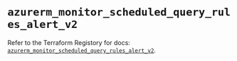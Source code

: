 # `azurerm_monitor_scheduled_query_rules_alert_v2`

Refer to the Terraform Registory for docs: [`azurerm_monitor_scheduled_query_rules_alert_v2`](https://registry.terraform.io/providers/hashicorp/azurerm/3.52.0/docs/resources/monitor_scheduled_query_rules_alert_v2).
